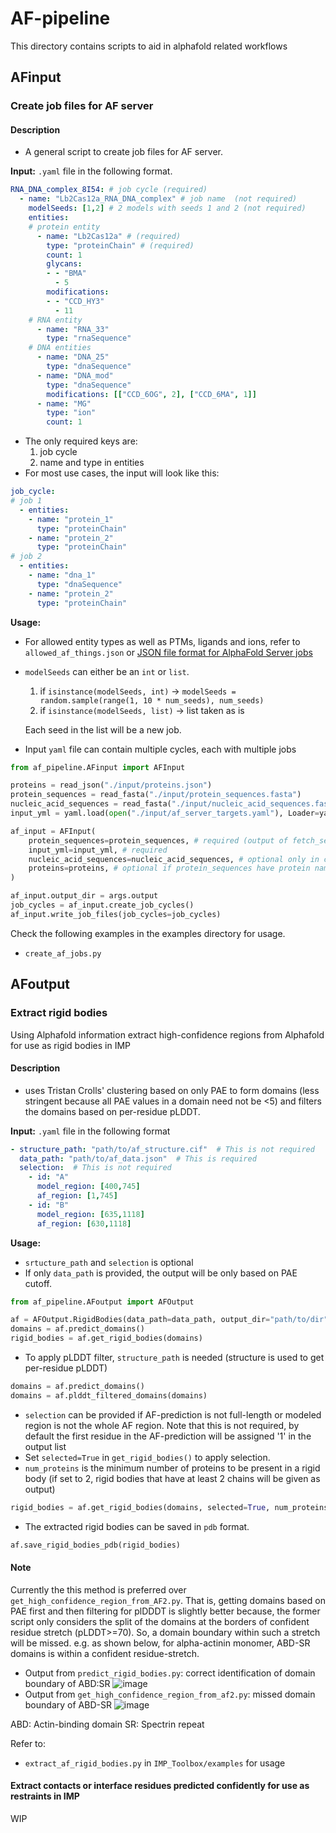 # AF-pipeline

This directory contains scripts to aid in alphafold related workflows

## AFinput
### Create job files for AF server
#### Description
- A general script to create job files for AF server.

**Input:** `.yaml` file in the following format.

```yaml
RNA_DNA_complex_8I54: # job cycle (required)
  - name: "Lb2Cas12a_RNA_DNA_complex" # job name  (not required)
    modelSeeds: [1,2] # 2 models with seeds 1 and 2 (not required)
    entities:
    # protein entity
      - name: "Lb2Cas12a" # (required)
        type: "proteinChain" # (required)
        count: 1
        glycans:
        - - "BMA"
          - 5
        modifications:
        - - "CCD_HY3"
          - 11
    # RNA entity
      - name: "RNA_33"
        type: "rnaSequence"
    # DNA entities
      - name: "DNA_25"
        type: "dnaSequence"
      - name: "DNA_mod"
        type: "dnaSequence"
        modifications: [["CCD_6OG", 2], ["CCD_6MA", 1]]
      - name: "MG"
        type: "ion"
        count: 1
```
- The only required keys are:
  1. job cycle
  2. name and type in entities
- For most use cases, the input will look like this:
```yaml
job_cycle:
# job 1
  - entities:
    - name: "protein_1"
      type: "proteinChain"
    - name: "protein_2"
      type: "proteinChain"
# job 2
  - entities:
    - name: "dna_1"
      type: "dnaSequence"
    - name: "protein_2"
      type: "proteinChain"
```
**Usage:**
- For allowed entity types as well as PTMs, ligands and ions, refer to `allowed_af_things.json` or [JSON file format for AlphaFold Server jobs](https://github.com/google-deepmind/alphafold/tree/main/server) 
- `modelSeeds` can either be an `int` or `list`.
  1. if `isinstance(modelSeeds, int)` -> `modelSeeds = random.sample(range(1, 10 * num_seeds), num_seeds)`
  2. if `isinstance(modelSeeds, list)` -> list taken as is

  Each seed in the list will be a new job.
- Input `yaml` file can contain multiple cycles, each with multiple jobs

```python
from af_pipeline.AFinput import AFInput

proteins = read_json("./input/proteins.json")
protein_sequences = read_fasta("./input/protein_sequences.fasta")
nucleic_acid_sequences = read_fasta("./input/nucleic_acid_sequences.fasta")
input_yml = yaml.load(open("./input/af_server_targets.yaml"), Loader=yaml.FullLoader)

af_input = AFInput(
    protein_sequences=protein_sequences, # required (output of fetch_sequences.py)
    input_yml=input_yml, # required
    nucleic_acid_sequences=nucleic_acid_sequences, # optional only in case of DNA or RNA sequences
    proteins=proteins, # optional if protein_sequences have protein names as headers and they match with input yaml
)

af_input.output_dir = args.output
job_cycles = af_input.create_job_cycles()
af_input.write_job_files(job_cycles=job_cycles)
```

Check the following examples in the examples directory for usage.
- `create_af_jobs.py`

## AFoutput
### Extract rigid bodies
Using Alphafold information extract high-confidence regions from Alphafold for use as rigid bodies in IMP
#### Description
- uses Tristan Crolls' clustering based on only PAE to form domains (less stringent because all PAE values in a domain need not be <5) and filters the domains based on per-residue pLDDT.

**Input:** `.yaml` file in the following format 
```yaml
- structure_path: "path/to/af_structure.cif"  # This is not required
  data_path: "path/to/af_data.json"  # This is required
  selection:  # This is not required
    - id: "A"
      model_region: [400,745]
      af_region: [1,745]
    - id: "B"
      model_region: [635,1118]
      af_region: [630,1118]
```

**Usage:**
- `srtucture_path` and `selection` is optional
- If only `data_path` is provided, the output will be only based on PAE cutoff.

```python
from af_pipeline.AFoutput import AFOutput

af = AFOutput.RigidBodies(data_path=data_path, output_dir="path/to/dir")
domains = af.predict_domains()
rigid_bodies = af.get_rigid_bodies(domains)
```

- To apply pLDDT filter, `structure_path` is needed (structure is used to get per-residue pLDDT)
```python
domains = af.predict_domains()
domains = af.plddt_filtered_domains(domains)
```

- `selection` can be provided if AF-prediction is not full-length or modeled region is not the whole AF region. Note that this is not required, by default the first residue in the AF-prediction will be assigned '1' in the output list
- Set `selected=True` in `get_rigid_bodies()` to apply selection.
- `num_proteins` is the minimum number of proteins to be present in a rigid body (if set to 2, rigid bodies that have at least 2 chains will be given as output)
```python
rigid_bodies = af.get_rigid_bodies(domains, selected=True, num_proteins=2)
```
- The extracted rigid bodies can be saved in `pdb` format.
```python
af.save_rigid_bodies_pdb(rigid_bodies)
```

#### Note
Currently the this method is preferred over `get_high_confidence_region_from_AF2.py`. That is, getting domains based on PAE first and then filtering for plDDDT is slightly better because,
the former script only considers the split of the domains at the borders of confident residue stretch (pLDDT>=70). So, a domain boundary within such a stretch will be missed.
e.g. as shown below, for alpha-actinin monomer, ABD-SR domains is within a confident residue-stretch.

- Output from `predict_rigid_bodies.py`: correct identification of domain boundary of ABD:SR
![image](https://github.com/user-attachments/assets/97cfe31a-e4af-4307-a033-b536c74b846f)
- Output from `get_high_confidence_region_from_af2.py`: missed domain boundary of ABD-SR
![image](https://github.com/user-attachments/assets/0902b16a-5683-46ec-9e92-e9379f28647b)

ABD: Actin-binding domain
SR: Spectrin repeat

Refer to:
- `extract_af_rigid_bodies.py` in `IMP_Toolbox/examples` for usage

#### Extract contacts or interface residues predicted confidently for use as restraints in IMP
WIP
